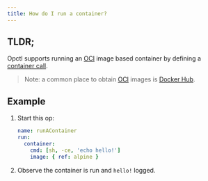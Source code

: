 ```yaml
---
title: How do I run a container?
---
```


## TLDR;
Opctl supports running an [OCI](https://opencontainers.org/) image based container by defining a [container call](../../reference/opspec/op.yml/call/container/index.md).

> Note: a common place to obtain [OCI](https://opencontainers.org/) images is [Docker Hub](https://hub.docker.com/).

## Example
1. Start this op: 
    ```yaml
    name: runAContainer
    run:
      container:
        cmd: [sh, -ce, 'echo hello!']
        image: { ref: alpine }
    ```
1. Observe the container is run and `hello!` logged.
